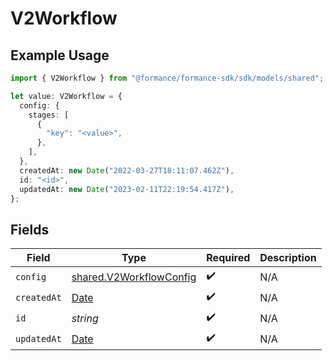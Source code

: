# V2Workflow

## Example Usage

```typescript
import { V2Workflow } from "@formance/formance-sdk/sdk/models/shared";

let value: V2Workflow = {
  config: {
    stages: [
      {
        "key": "<value>",
      },
    ],
  },
  createdAt: new Date("2022-03-27T18:11:07.462Z"),
  id: "<id>",
  updatedAt: new Date("2023-02-11T22:19:54.417Z"),
};
```

## Fields

| Field                                                                                         | Type                                                                                          | Required                                                                                      | Description                                                                                   |
| --------------------------------------------------------------------------------------------- | --------------------------------------------------------------------------------------------- | --------------------------------------------------------------------------------------------- | --------------------------------------------------------------------------------------------- |
| `config`                                                                                      | [shared.V2WorkflowConfig](../../../sdk/models/shared/v2workflowconfig.md)                     | :heavy_check_mark:                                                                            | N/A                                                                                           |
| `createdAt`                                                                                   | [Date](https://developer.mozilla.org/en-US/docs/Web/JavaScript/Reference/Global_Objects/Date) | :heavy_check_mark:                                                                            | N/A                                                                                           |
| `id`                                                                                          | *string*                                                                                      | :heavy_check_mark:                                                                            | N/A                                                                                           |
| `updatedAt`                                                                                   | [Date](https://developer.mozilla.org/en-US/docs/Web/JavaScript/Reference/Global_Objects/Date) | :heavy_check_mark:                                                                            | N/A                                                                                           |